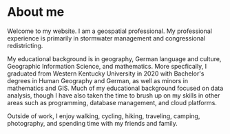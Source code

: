 <h1> About me </h1>

<p1> Welcome to my website. I am a geospatial professional. My professional experience is primarily in stormwater management and congressional redistricting. </p1> <br>

<p2> My educational background is in geography, German language and culture, Geographic Information Science, and mathematics. More specfically, I graduated from Western Kentucky University in 2020 with Bachelor's degrees in Human Geography and German, as well as minors in mathematics and GIS. Much of my educational background focused on data analysis, though I have also taken the time to brush up on my skills in other areas such as programming, database management, and cloud platforms. </p2> <br>

<p3> Outside of work, I enjoy walking, cycling, hiking, traveling, camping, photography, and spending time with my friends and family. </p3>
